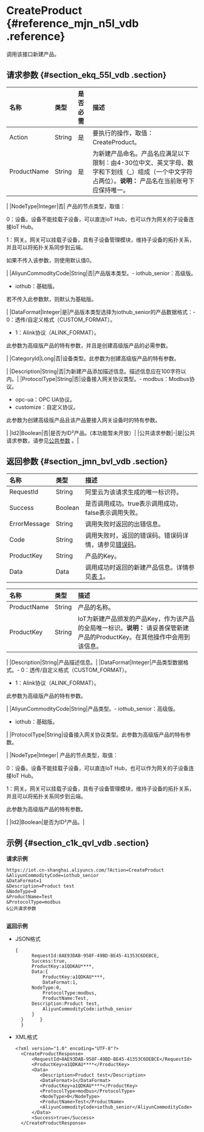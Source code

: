 # CreateProduct {#reference_mjn_n5l_vdb .reference}

调用该接口新建产品。

## 请求参数 {#section_ekq_55l_vdb .section}

|名称|类型|是否必需|描述|
|:-|:-|:---|:-|
|Action|String|是|要执行的操作，取值：CreateProduct。|
|ProductName|String|是|为新建产品命名。产品名应满足以下限制：由4-30位中文、英文字母、数字和下划线（\_）组成（一个中文字符占两位）。**说明：** 产品名在当前账号下应保持唯一。

|
|NodeType|Integer|否| 产品的节点类型，取值：

 0：设备。设备不能挂载子设备，可以直连IoT Hub，也可以作为网关的子设备连接IoT Hub。

 1：网关。网关可以挂载子设备，具有子设备管理模块，维持子设备的拓扑关系，并且可以将拓扑关系同步到云端。

 如果不传入该参数，则使用默认值0。

 |
|AliyunCommodityCode|String|否|产品版本类型。-   iothub\_senior：高级版。
-   iothub：基础版。

若不传入此参数默，则默认为基础版。

|
|DataFormat|Integer|是|产品版本类型选择为iothub\_senior的产品数据格式：-   0：透传/自定义格式（CUSTOM\_FORMAT）。
-   1：Alink协议（ALINK\_FORMAT）。

此参数为高级版产品的特有参数，并且是创建高级版产品的必需参数。

|
|CategoryId|Long|否|设备类型。此参数为创建高级版产品的特有参数。

|
|Description|String|否|为新建产品添加描述信息。描述信息应在100字符以内。|
|ProtocolType|String|否|设备接入网关协议类型。-   modbus：Modbus协议。
-   opc-ua：OPC UA协议。
-   customize：自定义协议。

此参数为创建高级版产品且该产品要接入网关设备时的特有参数。

|
|Id2|Boolean|否|是否为ID²产品。\(本功能暂未开放）|
|公共请求参数|-|是|公共请求参数，请参见[公共参数](intl.zh-CN/云端开发指南/云端API参考/公共参数.md#) 。|

## 返回参数 {#section_jmn_bvl_vdb .section}

|名称|类型|描述|
|:-|:-|:-|
|RequestId|String|阿里云为该请求生成的唯一标识符。|
|Success|Boolean|是否调用成功。true表示调用成功，false表示调用失败。|
|ErrorMessage|String|调用失败时返回的出错信息。|
|Code|String|调用失败时，返回的错误码。错误码详情，请参见[错误码](intl.zh-CN/云端开发指南/云端API参考/错误码.md#)。|
|ProductKey|String|产品的Key。|
|Data|Data|调用成功时返回的新建产品信息。详情参见[表 1](#table_z3k_lz2_xdb)。|

|名称|类型|描述|
|:-|:-|:-|
|ProductName|String|产品的名称。|
|ProductKey|String|IoT为新建产品颁发的产品Key，作为该产品的全局唯一标识。**说明：** 请妥善保管新建产品的ProductKey。在其他操作中会用到该信息。

|
|Description|String|产品描述信息。|
|DataFormat|Integer|产品类型数据格式。-   0：透传/自定义格式（CUSTOM\_FORMAT）。
-   1：Alink协议（ALINK\_FORMAT）。

此参数为高级版产品的特有参数。

|
|AliyunCommodityCode|String|产品类型。-   iothub\_senior：高级版。
-   iothub：基础版。

|
|ProtocolType|String|设备接入网关协议类型。此参数为高级版产品的特有参数。

|
|NodeType|Integer| 产品的节点类型，取值：

 0：设备。设备不能挂载子设备，可以直连IoT Hub，也可以作为网关的子设备连接IoT Hub。

 1：网关。网关可以挂载子设备，具有子设备管理模块，维持子设备的拓扑关系，并且可以将拓扑关系同步到云端。

 此参数为高级版产品的特有参数。

 |
|Id2|Boolean|是否为ID²产品。|

## 示例 {#section_c1k_qvl_vdb .section}

**请求示例**

```
https://iot.cn-shanghai.aliyuncs.com/?Action=CreateProduct
&AliyunCommodityCode=iothub_senior
&DataFormat=1
&Description=Product test
&NodeType=0
&ProductName=Test
&ProtocolType=modbus
&公共请求参数


```

**返回示例**

-   JSON格式

    ```
    {
          RequestId:8AE93DAB-958F-49BD-BE45-41353C6DEBCE,
          Success:true,
          ProductKey:a1QDKAU****,	  
          Data:{
              ProductKey:a1QDKAU****, 
              DataFormat:1, 
    	  NodeType:0,
              ProtocolType:modbus,
              ProductName:Test,
    	  Description:Product test,
              AliyunCommodityCode:iothub_senior
          }
      }      }
      }
    ```

-   XML格式

    ```
    <?xml version="1.0" encoding="UTF-8"?> 
      <CreateProductResponse>
          <RequestId>8AE93DAB-958F-49BD-BE45-41353C6DEBCE</RequestId>
          <ProductKey>a1QDKAU****</ProductKey>
          <Data>
             <Description>Pruduct test</Description>
             <DataFormat>1</DataFormat>
             <ProductKey>a1QDKAU****</ProductKey>
             <ProtocolType>modbus</ProtocolType>
             <NodeType>0</NodeType>
             <ProductName>Test</ProductName>
             <AliyunCommodityCode>iothub_senior</AliyunCommodityCode>
          </Data>
          <Success>true</Success>
      </CreateProductResponse>
    
    ```



